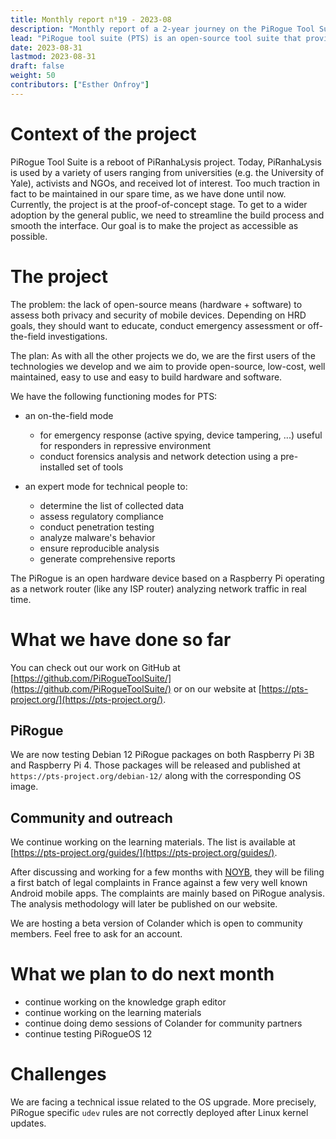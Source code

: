 ```yaml
---
title: Monthly report n⁰19 - 2023-08
description: "Monthly report of a 2-year journey on the PiRogue Tool Suite project"
lead: "PiRogue tool suite (PTS) is an open-source tool suite that provides a comprehensive mobile forensic and network traffic analysis platform."
date: 2023-08-31
lastmod: 2023-08-31
draft: false
weight: 50
contributors: ["Esther Onfroy"]
---
```


# Context of the project
PiRogue Tool Suite is a reboot of PiRanhaLysis project. Today, PiRanhaLysis is used by a variety of users ranging from universities (e.g. the University of Yale), activists and NGOs, and received lot of interest. Too much traction in fact to be maintained in our spare time, as we have done until now. Currently, the project is at the proof-of-concept stage. To get to a wider adoption by the general public, we need to streamline the build process and smooth the interface. Our goal is to make the project as accessible as possible.

# The project
The problem: the lack of open-source means (hardware + software) to assess both privacy and security of mobile devices. Depending on HRD goals, they should want to educate, conduct emergency assessment or off-the-field investigations.

The plan: As with all the other projects we do, we are the first users of the technologies we develop and we aim to provide open-source, low-cost, well maintained, easy to use and easy to build hardware and software. 

We have the following functioning modes for PTS:

- an on-the-field mode
  - for emergency response (active spying, device tampering, ...) useful for responders in repressive environment
  - conduct forensics analysis and network detection using a pre-installed set of tools

- an expert mode for technical people to:
  - determine the list of collected data
  - assess regulatory compliance
  - conduct penetration testing 
  - analyze malware's behavior
  - ensure reproducible analysis
  - generate comprehensive reports

The PiRogue is an open hardware device based on a Raspberry Pi operating as a network router (like any ISP router) analyzing network traffic in real time. 

# What we have done so far
You can check out our work on GitHub at [https://github.com/PiRogueToolSuite/](https://github.com/PiRogueToolSuite/) or on our website at [https://pts-project.org/](https://pts-project.org/). 

## PiRogue
We are now testing Debian 12 PiRogue packages on both Raspberry Pi 3B and Raspberry Pi 4. Those packages will be released and published at `https://pts-project.org/debian-12/` along with the corresponding OS image.

## Community and outreach
We continue working on the learning materials. The list is available at [https://pts-project.org/guides/](https://pts-project.org/guides/).

After discussing and working for a few months with [NOYB](https://noyb.eu), they will be filing a first batch of legal complaints in France against a few very well known Android mobile apps. The complaints are mainly based on PiRogue analysis. The analysis methodology will later be published on our website.

We are hosting a beta version of Colander which is open to community members. Feel free to ask for an account.

# What we plan to do next month
* continue working on the knowledge graph editor
* continue working on the learning materials
* continue doing demo sessions of Colander for community partners
* continue testing PiRogueOS 12

# Challenges
We are facing a technical issue related to the OS upgrade. More precisely, PiRogue specific `udev` rules are not correctly deployed after Linux kernel updates.